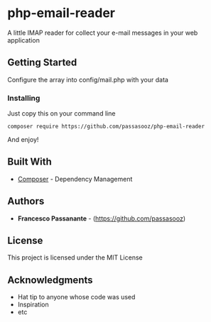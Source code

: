 # php-email-reader

A little IMAP reader for collect your e-mail messages in your web application

## Getting Started

Configure the array into config/mail.php with your data

### Installing

Just copy this on your command line

```
composer require https://github.com/passasooz/php-email-reader
```

And enjoy!

## Built With

* [Composer](https://getcomposer.org/download/) - Dependency Management

## Authors

* **Francesco Passanante** - (https://github.com/passasooz)

## License

This project is licensed under the MIT License

## Acknowledgments

* Hat tip to anyone whose code was used
* Inspiration
* etc

